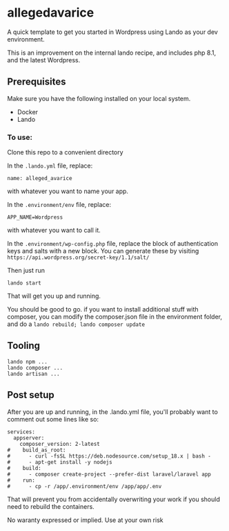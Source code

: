 # allegedavarice

A quick template to get you started in Wordpress using Lando as your dev environment.

This is an improvement on the internal lando recipe, and includes php 8.1, and the latest Wordpress.

## Prerequisites

Make sure you have the following installed on your local system.
- Docker
- Lando

### To use:

Clone this repo to a convenient directory

In the `.lando.yml` file, replace:
```
name: alleged_avarice
```
with whatever you want to name your app.

In the `.environment/env` file, replace:
```
APP_NAME=Wordpress
```
with whatever you want to call it.

In the `.environment/wp-config.php` file, replace the block of authentication keys and salts with a new block. You can generate these by visiting `https://api.wordpress.org/secret-key/1.1/salt/`

Then just run

`lando start`

That will get you up and running.

You should be good to go.  if you want to install additional stuff with composer, you can modify the composer.json file in the environment folder, and do a `lando rebuild; lando composer update`


## Tooling

```
lando npm ...
lando composer ...
lando artisan ...
```

## Post setup

After you are up and running, in the .lando.yml file, you'll probably want to comment out some lines like so:
```
services:
  appserver:
    composer_version: 2-latest
#    build_as_root:
#      - curl -fsSL https://deb.nodesource.com/setup_18.x | bash -
#      - apt-get install -y nodejs
#    build:
#      - composer create-project --prefer-dist laravel/laravel app
#    run:
#      - cp -r /app/.environment/env /app/app/.env
```

That will prevent you from accidentally overwriting your work if you should need to rebuild the containers.

No waranty expressed or implied.  Use at your own risk

